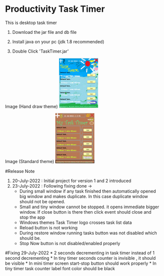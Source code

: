 # Productivity Task Timer

This is desktop task timer

1. Download the jar file and db file
2. Install java on your pc (jdk 1.8 recommended)

3. Double Click 'TaskTimer.jar'

Image (Hand draw theme)
<img src="publish/BigWindowBackground.gif" width="128"/>

Image (Standard theme)
<img src="publish/BigWindowBackground_linux.gif" width="128"/>


#Release Note

1. 20-July-2022 :  Initial project for version 1 and 2 introduced
2. 23-July-2022 :  Following fixing done ->
    * During small window if any task finished then automatically opened big window and makes duplicate.
        In this case duplicate window should not be opened.
    * Small and tiny window cannot be stopped. it opens immediate bigger window.
       If close button is there then click event should close and stop the app
    * Windows themes Task Timer logo crosses task list data
    * Reload button is not working
    * During restore window running tasks button was not disabled which should be.
    * Stop Now button is not disabled/enabled properly

#Fixing 29-July-2022
	* 2 seconds decrementing in task timer instead of 1 second decrementing
	* In tiny timer seconds counter is invisible , it should be visible
	* In mini timer screen start-stop button should work properly 
	* In tiny timer task counter label font color should be black